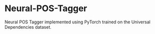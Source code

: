 # Neural-POS-Tagger
Neural POS Tagger implemented using PyTorch trained on the Universal Dependencies dataset. 
